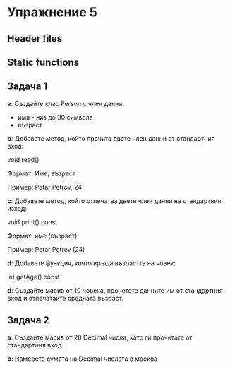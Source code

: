 Упражнение 5
===

Header files
---

Static functions
---

Задача 1
---
**a**: Създайте клас Person с член данни:
  - има - низ до 30 символа
  - възраст

**b**: Добавете метод, който прочита двете член данни от стандартния вход:

  void read()

Формат: Име, възраст

Пример: Petar Petrov, 24


**c**: Добавете метод, който отпечатва двете член данни на стандартния изход:

  void print() const

Формат: име (възраст)

Пример: Petar Petrov (24)


**d**: Добавете функция, която връща възрастта на човек:

  int getAge() const


**d**: Създайте масив от 10 човека, прочетете данните им от стандартния вход и отпечатайте средната възраст.


Задача 2
---
**a**: Създайте масив от 20 Decimal числа, като ги прочитата от стандартния вход.

**b**: Намерете сумата на Decimal числата в масива

